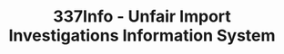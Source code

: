 ---
bigquery: https://console.cloud.google.com/bigquery?p=patents-public-data&d=usitc_investigations&page=dataset&project=sheets-management-319211
citation: US International Trade Commission 337Info Unfair Import Investigations Information
  System
contributors: US International Trade Comission
cost: None
description: US International Trade Commission 337Info Unfair Import Investigations
  Information System contains data on investigations done under Section 337. Section
  337 declares the infringement of certain statutory intellectual property rights
  and other forms of unfair competition in import trade to be unlawful practices.
  Most Section 337 investigations involve allegations of patent or registered trademark
  infringement.
documentation: FAQ and tutorial available on the site
last_edit: Mon, 04 Apr 2022 19:10:40 GMT
location: https://pubapps2.usitc.gov/337external/
maintained_by: US International Trade Comission
schema_fields: '[''investigationNo'', ''publication_number'', ''docketNo'', ''dateCreated'',
  ''scheduledStartDateEvidHear'', ''respondent'', ''teoProceedingInvolved'', ''aljAssigned'',
  ''actualStartDateEvidHear'', ''targetDate'', ''reportingRequirements'', ''patentNumber'',
  ''finalIdOnViolationIssue'', ''trademarkNumbers'', ''title'', ''dateComplaintFiled'',
  ''cafcAppeals'', ''startDateMarkmanHearing'', ''invUnfairAct'', ''htsNumbers'',
  ''gcAttorney'', ''markmanHearing'', ''finalIdOnViolationDue'', ''ouiiAttorney'',
  ''internalRemand'', ''ouiiParticipation'', ''finalDetNoViolation'', ''teoIdDueDate'',
  ''actualEndDateEvidHear'', ''scheduledEndDateEvidHear'', ''investigationTermDate'',
  ''dateOfPublicationFrNotice'', ''teoReliefGranted'', ''issueDateOtherNonFinal'',
  ''id'', ''endDateMarkmanHearing'', ''currentActiveALJ'', ''finalDetViolation'',
  ''currentStatus'', ''patentNumbers'', ''complainant'', ''lastUpdated'', ''teoIdIssueDate'',
  ''investigationType'', ''copyrightNumbers'']'
shortname: unfair_import_investigations
tags:
- import
- legal
- trade
timeframe: 2008-2021 (prior to 2008 downloadable as a JSON file)
title: 337Info - Unfair Import Investigations Information System
uuid: 2721f5ec-e599-4890-9265-9706719fc71e
---